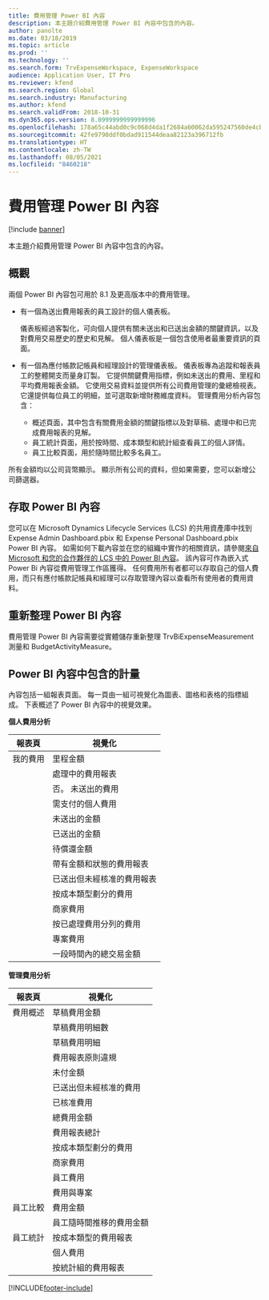 ```yaml
---
title: 費用管理 Power BI 內容
description: 本主題介紹費用管理 Power BI 內容中包含的內容。
author: panolte
ms.date: 03/18/2019
ms.topic: article
ms.prod: ''
ms.technology: ''
ms.search.form: TrvExpenseWorkspace, ExpenseWorkspace
audience: Application User, IT Pro
ms.reviewer: kfend
ms.search.region: Global
ms.search.industry: Manufacturing
ms.author: kfend
ms.search.validFrom: 2018-10-31
ms.dyn365.ops.version: 8.0999999999999996
ms.openlocfilehash: 178a65c44abd0c9c068d4da1f2684a60062da595247560de4cb81d97ab7b6521
ms.sourcegitcommit: 42fe9790ddf0bdad911544deaa82123a396712fb
ms.translationtype: HT
ms.contentlocale: zh-TW
ms.lasthandoff: 08/05/2021
ms.locfileid: "8460218"
---
```

# <a name="expense-management-power-bi-content"></a>費用管理 Power BI 內容

[!include [banner](../includes/banner.md)]

本主題介紹費用管理 Power BI 內容中包含的內容。 

## <a name="overview"></a>概觀
兩個 Power BI 內容包可用於 8.1 及更高版本中的費用管理。 
- 有一個為送出費用報表的員工設計的個人儀表板。 

  儀表板經過客製化，可向個人提供有關未送出和已送出金額的關鍵資訊，以及對費用交易歷史的歷史和見解。 個人儀表板是一個包含使用者最重要資訊的頁面。

- 有一個為應付帳款記帳員和經理設計的管理儀表板。 儀表板專為追蹤和報表員工的整體開支而量身訂製。 它提供關鍵費用指標，例如未送出的費用、里程和平均費用報表金額。 它使用交易資料並提供所有公司費用管理的彙總檢視表。 它還提供每位員工的明細，並可選取新增財務維度資料。 管理費用分析內容包含： 
  - 概述頁面，其中包含有關費用金額的關鍵指標以及對草稿、處理中和已完成費用報表的見解。 
  - 員工統計頁面，用於按時間、成本類型和統計組查看員工的個人詳情。 
  - 員工比較頁面，用於隨時間比較多名員工。 

所有金額均以公司貨幣顯示。 顯示所有公司的資料，但如果需要，您可以新增公司篩選器。 

## <a name="accessing-the-power-bi-content"></a>存取 Power BI 內容
您可以在 Microsoft Dynamics Lifecycle Services (LCS) 的共用資產庫中找到 Expense Admin Dashboard.pbix 和 Expense Personal Dashboard.pbix Power BI 內容。 如需如何下載內容並在您的組織中實作的相關資訊，請參閱[來自 Microsoft 和您的合作夥伴的 LCS 中的 Power BI 內容](/archive/blogs/dynamicsaxbi/power-bi-content-from-microsoft-and-your-partners)。
該內容可作為嵌入式 Power Bi 內容從費用管理工作區獲得。 任何費用所有者都可以存取自己的個人費用，而只有應付帳款記帳員和經理可以存取管理內容以查看所有使用者的費用資料。

## <a name="refreshing-the-power-bi-content"></a>重新整理 Power BI 內容
費用管理 Power BI 內容需要從實體儲存重新整理 TrvBiExpenseMeasurement 測量和 BudgetActivityMeasure。 

## <a name="metrics-that-are-included-in-the-power-bi-content"></a>Power BI 內容中包含的計量
內容包括一組報表頁面。 每一頁由一組可視覺化為圖表、圖格和表格的指標組成。 下表概述了 Power BI 內容中的視覺效果。

**個人費用分析**

| 報表頁 | 視覺化                             |
|-------------|-------------------------------------------|
| 我的費用 | 里程金額                         |
|             | 處理中的費用報表                |
|             | 否。 未送出的費用               |
|             | 需支付的個人費用              |
|             | 未送出的金額                        |
|             | 已送出的金額                          |
|             | 待償還金額             |
|             | 帶有金額和狀態的費用報表   |
|             | 已送出但未經核准的費用報表  |
|             | 按成本類型劃分的費用                     |
|             | 商家費用                      |
|             | 按已處理費用分列的費用            |
|             | 專案費用                       |
|             | 一段時間內的總交易金額        |

**管理費用分析**

| 報表頁         | 視覺化                           |           
|---------------------|-----------------------------------------|
| 費用概述    | 草稿費用金額                   |
|                     | 草稿費用明細數           |
|                     | 草稿費用明細                     |
|                     | 費用報表原則違規        |
|                     | 未付金額                      |
|                     | 已送出但未經核准的費用       |
|                     | 已核准費用                       |
|                     | 總費用金額                    |
|                     | 費用報表總計                |
|                     | 按成本類型劃分的費用                   |
|                     | 商家費用                    |
|                     | 員工費用                   |
|                     | 費用與專案                     |
| 員工比較 | 費用金額                         |
|                     | 員工隨時間推移的費用金額   |
| 員工統計 | 按成本類型的費用報表            |
|                     | 個人費用                       |
|                     | 按統計組的費用報表     |


[!INCLUDE[footer-include](../../../includes/footer-banner.md)]